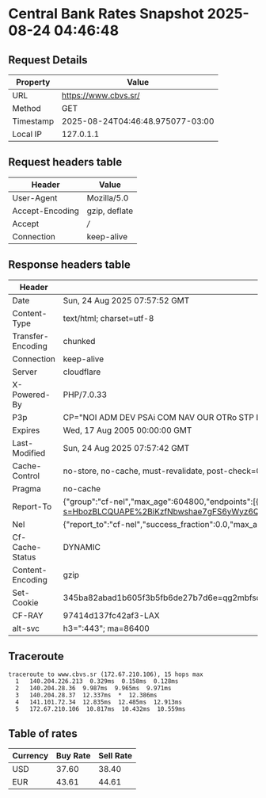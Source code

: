 # Central Bank Rates Snapshot 2025-08-24 04:46:48
## Request Details

| Property | Value |
|----------|-------|
| URL | https://www.cbvs.sr/ |
| Method | GET |
| Timestamp | 2025-08-24T04:46:48.975077-03:00 |
| Local IP | 127.0.1.1 |
    
## Request headers table

| Header | Value |
|--------|-------|
| User-Agent | Mozilla/5.0 |
| Accept-Encoding | gzip, deflate |
| Accept | */* |
| Connection | keep-alive |

    
## Response headers table
| Header | Value |
|--------|-------|
| Date | Sun, 24 Aug 2025 07:57:52 GMT |
| Content-Type | text/html; charset=utf-8 |
| Transfer-Encoding | chunked |
| Connection | keep-alive |
| Server | cloudflare |
| X-Powered-By | PHP/7.0.33 |
| P3p | CP="NOI ADM DEV PSAi COM NAV OUR OTRo STP IND DEM" |
| Expires | Wed, 17 Aug 2005 00:00:00 GMT |
| Last-Modified | Sun, 24 Aug 2025 07:57:42 GMT |
| Cache-Control | no-store, no-cache, must-revalidate, post-check=0, pre-check=0 |
| Pragma | no-cache |
| Report-To | {"group":"cf-nel","max_age":604800,"endpoints":[{"url":"https://a.nel.cloudflare.com/report/v4?s=HbozBLCQUAPE%2BiKzfNbwshae7gFS6yWyz6QnEQPr8Y6C5M22%2FT4Wdk998W85BJ18xkC887hmCEf8x5T6YAQwKPtuqwPPIslIWg4P"}]} |
| Nel | {"report_to":"cf-nel","success_fraction":0.0,"max_age":604800} |
| Cf-Cache-Status | DYNAMIC |
| Content-Encoding | gzip |
| Set-Cookie | 345ba82abad1b605f3b5fb6de27b7d6e=qg2mbfsqjic0a8u83rvf48lfu2; HttpOnly; Path=/ |
| CF-RAY | 97414d137fc42af3-LAX |
| alt-svc | h3=":443"; ma=86400 |

## Traceroute 

```
traceroute to www.cbvs.sr (172.67.210.106), 15 hops max
  1   140.204.226.213  0.329ms  0.158ms  0.128ms 
  2   140.204.28.36  9.987ms  9.965ms  9.971ms 
  3   140.204.28.37  12.337ms  *  12.386ms 
  4   141.101.72.34  12.835ms  12.485ms  12.913ms 
  5   172.67.210.106  10.817ms  10.432ms  10.559ms 

```

## Table of rates

| Currency | Buy Rate | Sell Rate |
|----------|----------|-----------|
| USD | 37.60 | 38.40 |
| EUR | 43.61 | 44.61 |
